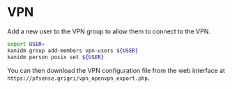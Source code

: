 # VPN

Add a new user to the VPN group to allow them to connect to the VPN.

```bash
export USER=
kanidm group add-members vpn-users ${USER}
kanidm person posix set ${USER}
```

You can then download the VPN configuration file from the web interface at
`https://pfsense.grigri/vpn_openvpn_export.php`.
